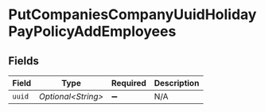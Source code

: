 # PutCompaniesCompanyUuidHolidayPayPolicyAddEmployees


## Fields

| Field               | Type                | Required            | Description         |
| ------------------- | ------------------- | ------------------- | ------------------- |
| `uuid`              | *Optional\<String>* | :heavy_minus_sign:  | N/A                 |